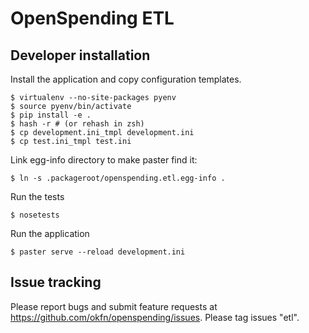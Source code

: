 # OpenSpending ETL

## Developer installation

Install the application and copy configuration templates.

    $ virtualenv --no-site-packages pyenv
    $ source pyenv/bin/activate
    $ pip install -e .
    $ hash -r # (or rehash in zsh)
    $ cp development.ini_tmpl development.ini
    $ cp test.ini_tmpl test.ini

Link egg-info directory to make paster find it:

    $ ln -s .packageroot/openspending.etl.egg-info .

Run the tests

    $ nosetests

Run the application

    $ paster serve --reload development.ini

## Issue tracking

Please report bugs and submit feature requests at https://github.com/okfn/openspending/issues. Please tag issues "etl".